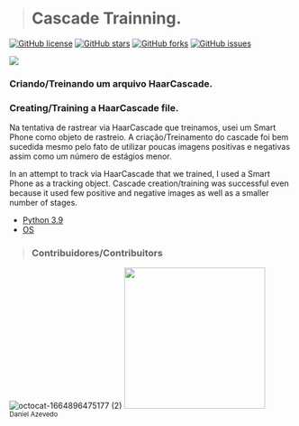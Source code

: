 > <h1>Cascade Trainning.</h1>
[![GitHub license](https://img.shields.io/github/license/DanAzevedo/parking-space-counter?style=for-the-badge)](https://github.com/DanAzevedo/file-management/blob/main/LICENSE)
[![GitHub stars](https://img.shields.io/github/stars/DanAzevedo/file-management?style=for-the-badge)](https://github.com/DanAzevedo/file-management/stargazers)
[![GitHub forks](https://img.shields.io/github/forks/DanAzevedo/file-management?style=for-the-badge)](https://github.com/DanAzevedo/file-management/network)
[![GitHub issues](https://img.shields.io/github/issues/DanAzevedo/file-management?style=for-the-badge)](https://github.com/DanAzevedo/file-management/issues)

<p>
<img src="http://img.shields.io/static/v1?label=STATUS&message=%20DEVELOPING&color=YELLOW&style=for-the-badge"/>
</p>

<h3>Criando/Treinando um arquivo HaarCascade.</h3>
<h3>Creating/Training a HaarCascade file.</h3>

Na tentativa de rastrear via HaarCascade que treinamos, usei um Smart Phone como objeto de rastreio.
A criação/Treinamento do cascade foi bem sucedida mesmo pelo fato de utilizar poucas imagens positivas e negativas assim como
um número de estágios menor.

In an attempt to track via HaarCascade that we trained, I used a Smart Phone as a tracking object.
Cascade creation/training was successful even because it used few positive and negative images as well as
a smaller number of stages.

- [Python 3.9](https://www.python.org/)
- [OS](https://docs.python.org/3/library/os.html)

> <h3>Contribuidores/Contribuitors</h3>

![octocat-1664896475177 (2)](https://user-images.githubusercontent.com/60473748/193859722-6fef2b23-a921-4c41-a600-487de23176b8.png)
<img src="https://avatars.githubusercontent.com/u/60473748?s=400&u=dde6f4919a91bc1d5c33737be4259f845a0ee553&v=4" width=250><br><sub>Daniel Azevedo</sub>
